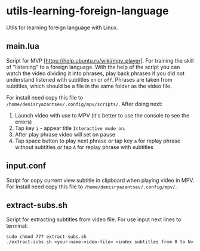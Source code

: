 # utils-learning-foreign-language
Utils for learning foreign language with Linux. 

## main.lua
Script for MVP [https://help.ubuntu.ru/wiki/mpv_player].
For training the skill of "listening" to a foreign language. With the help of the script you can watch the video dividing it into phrases, play back phrases if you did not understand listened with subtitles `on` or `off`. Phrases are taken from subtitles, which should be a file in the same folder as the video file.

For install need copy this file to `/home/denisryazantsev/.config/mpv/scripts/`.
After doing next:
1. Launch video with use to MPV (it's better to use the console to see the errors)
2. Tap key `i` - appear title `Interactive mode on`.
3. After play phrase video will set on pause
4. Tap space button to play next phrase *or* tap key `a` for replay phrase without subtitles *or* tap `A` for replay phrase with subtitles

## input.conf
Script for copy current view subtitle in clipboard when playing video in MPV.
For install need copy this file to `/home/denisryazantsev/.config/mpv/`.

## extract-subs.sh
Script for extracting subtitles from video file. 
For use input next lines to terminal:
```
sudo chmod 777 extract-subs.sh
./extract-subs.sh <your-name-video-file> <index subtitles from 0 to N>
```

